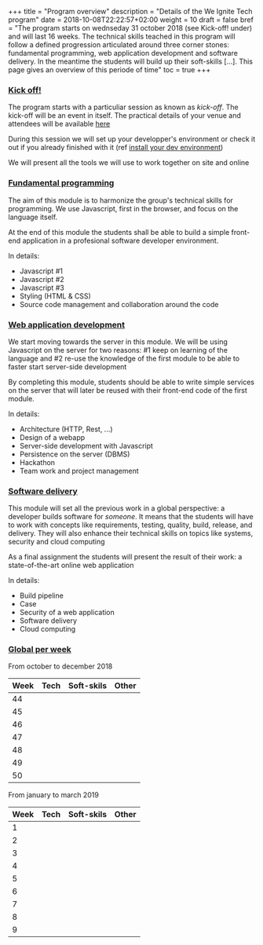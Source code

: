 +++
title = "Program overview"
description = "Details of the We Ignite Tech program"
date = 2018-10-08T22:22:57+02:00
weight = 10
draft = false
bref = "The program starts on wednseday 31 october 2018 (see Kick-off! under) and will last 16 weeks. The technical skills teached in this program will follow a defined progression articulated around three corner stones: fundamental programming, web application development and software delivery. In the meantime the students will build up their soft-skills [...]. This page gives an overview of this periode of time"
toc = true
+++

<h3 class="section-head" id="h-kick-off"><a href="#h-kick-off">Kick off!</a></h3>
<p>The program starts with a particuliar session as known as <i>kick-off</i>. The kick-off will be an event in itself. The practical details of your venue and attendees will be available <a href="/blog/wit-program-kick-off/">here</a> </p>
<p>During this session we will set up your developper's environment or check it out if you already finished with it (ref <a href="/docs/dev-env-install/">install your dev environment</a>)</p>
<p>We will present all the tools we will use to work together on site and online</p> 

<h3 class="section-head" id="h-fundamental-programming"><a href="#h-fundamental-programming">Fundamental programming</a></h3>
<p>The aim of this module is to harmonize the group's technical skills for programming. We use Javascript, first in the browser, and focus on the language itself.</p>
<p>At the end of this module the students shall be able to build a simple front-end application in a profesional software developer environment.</p>
<p>In details:</p>
<ul>
    <li>Javascript #1</li>
    <li>Javascript #2</li>
    <li>Javascript #3</li>
    <li>Styling (HTML & CSS)</li>
    <li>Source code management and collaboration around the code</li>
</ul>

<h3 class="section-head" id="h-webapp-dev"><a href="#h-webapp-dev">Web application development</a></h3>
<p>We start moving towards the server in this module. We will be using Javascript on the server for two reasons: #1 keep on learning of the language and #2 re-use the knowledge of the first module to be able to faster start server-side development</p>
<p>By completing this module, students should be able to write simple services on the server that will later be reused with their front-end code of the first module.</p>
<p>In details:</p>
<ul>
    <li>Architecture (HTTP, Rest, ...)</li>
    <li>Design of a webapp</li>
    <li>Server-side development with Javascript</li>
    <li>Persistence on the server (DBMS)</li>
    <li>Hackathon</li>
    <li>Team work and project management</li>
</ul>

<h3 class="section-head" id="h-software-delivery"><a href="#h-software-delivery">Software delivery</a></h3>
<p>This module will set all the previous work in a global perspective: a developer builds software for <i>someone</i>. It means that the students will have to work with concepts like requirements, testing, quality, build, release, and delivery. They will also enhance their technical skills on topics like systems, security and cloud computing</p>
<p>As a final assignment the students will present the result of their work: a state-of-the-art online web application</p>

<p>In details:</p>
<ul>
    <li>Build pipeline</li>
    <li>Case</li>
    <li>Security of a web application</li>
    <li>Software delivery</li>
    <li>Cloud computing</li>
</ul>


<h3 class="section-head" id="h-weekly"><a href="#h-weekly">Global per week</a></h3>
<p>From october to december 2018</p>
<div class="example">
  <table class="striped">
    <thead>
      <tr>
        <th>Week</th>
        <th>Tech</th>
        <th>Soft-skils</th>
        <th>Other</th>
      </tr>
    </thead>
    <tbody>
      <tr>
        <td>44</td>
        <td></td>
        <td></td>
        <td></td>
      </tr>
      <tr>
        <td>45</td>
        <td></td>
        <td></td>
        <td></td>
      </tr>
      <tr>
        <td>46</td>
        <td></td>
        <td></td>
        <td></td>
      </tr>
      <tr>
        <td>47</td>
        <td></td>
        <td></td>
        <td></td>
      </tr>
      <tr>
        <td>48</td>
        <td></td>
        <td></td>
        <td></td>
      </tr>
      <tr>
        <td>49</td>
        <td></td>
        <td></td>
        <td></td>
      </tr>
      <tr>
        <td>50</td>
        <td></td>
        <td></td>
        <td></td>
      </tr>
    </tbody>
  </table>
</div>

<p>From january to march 2019</p>
<div class="example">
  <table class="striped">
    <thead>
      <tr>
        <th>Week</th>
        <th>Tech</th>
        <th>Soft-skils</th>
        <th>Other</th>
      </tr>
    </thead>
    <tbody>
      <tr>
        <td>1</td>
        <td></td>
        <td></td>
        <td></td>
      </tr>
      <tr>
        <td>2</td>
        <td></td>
        <td></td>
        <td></td>
      </tr>
      <tr>
        <td>3</td>
        <td></td>
        <td></td>
        <td></td>
      </tr>
      <tr>
        <td>4</td>
        <td></td>
        <td></td>
        <td></td>
      </tr>
      <tr>
        <td>5</td>
        <td></td>
        <td></td>
        <td></td>
      </tr>
      <tr>
        <td>6</td>
        <td></td>
        <td></td>
        <td></td>
      </tr>
      <tr>
        <td>7</td>
        <td></td>
        <td></td>
        <td></td>
      </tr>
      <tr>
        <td>8</td>
        <td></td>
        <td></td>
        <td></td>
      </tr>
      <tr>
        <td>9</td>
        <td></td>
        <td></td>
        <td></td>
      </tr>      
    </tbody>
  </table>
</div>

